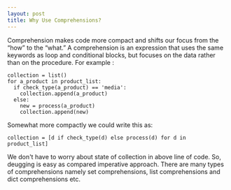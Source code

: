 ```yaml
---
layout: post
title: Why Use Comprehensions?
---
```


Comprehension makes code more compact and shifts our focus from the
“how” to the “what.” A comprehension is an expression that uses the
same keywords as loop and conditional blocks, but focuses on the data
rather than on the procedure. For example :

```
collection = list()
for a_product in product_list:
  if check_type(a_product) == 'media':
    collection.append(a_product)
  else:
    new = process(a_product)
    collection.append(new)
```

Somewhat more compactly we could write this as:

```
collection = [d if check_type(d) else process(d) for d in product_list]
```

We don't have to worry about state of collection in above line of code. So,
deugging is easy as compared imperative approach. There are many types of 
comprehensions namely set comprehensions, list comprehensions and dict 
comprehensions etc.
